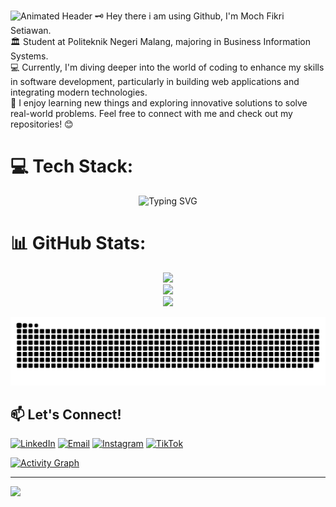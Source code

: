 ![Animated Header](https://capsule-render.vercel.app/api?type=waving&color=0:F5F5F5,100:E0E0E0&text=Moch%20Fikri%20Setiawan&fontSize=40&fontAlignY=40&desc=Business%20Information%20Systems%20Student&descAlignY=55&descAlign=50&fontColor=333333)
🗝️ Hey there i am using Github, I'm Moch Fikri Setiawan.<br>
🏛️ Student at Politeknik Negeri Malang, majoring in Business Information Systems.<br>
💻 Currently, I'm diving deeper into the world of coding to enhance my skills in software development, particularly in building web applications and integrating modern technologies.<br>
🚀 I enjoy learning new things and exploring innovative solutions to solve real-world problems. Feel free to connect with me and check out my repositories! 😊<br>

# 💻 Tech Stack:
<div align="center">
  <img src="https://readme-typing-svg.herokuapp.com?font=Fira+Code&pause=1000&color=2C98CF&center=true&vCenter=true&width=900&lines=Cuman+Bisa+Mengetik;Halo+Para+Suhu+Mohon+Bimbingannya;Semangat+Untuk+Kalian+Yang+Sedang+Mengerjakan+Project+😗" alt="Typing SVG" />
</div>

# 📊 GitHub Stats:
<div align="center">
  <img src="https://github-readme-stats.vercel.app/api?username=fikrisn&theme=midnight-purple&hide_border=false&include_all_commits=true&count_private=true" /><br/>
  <img src="https://github-readme-streak-stats.herokuapp.com/?user=fikrisn&theme=midnight-purple&hide_border=false" /><br/>
  <img src="https://github-readme-stats.vercel.app/api/top-langs/?username=fikrisn&theme=midnight-purple&hide_border=false&include_all_commits=true&count_private=true&layout=compact" />
</div>

![Snake animation](https://raw.githubusercontent.com/platane/snk/output/github-contribution-grid-snake-dark.svg)

## 📫 Let's Connect!
[![LinkedIn](https://img.shields.io/badge/LinkedIn-0077B5?style=for-the-badge&logo=linkedin&logoColor=white)]([your-link](https://www.linkedin.com/in/moch-fikri-setiawan-43183b252/))
[![Email](https://img.shields.io/badge/Email-D14836?style=for-the-badge&logo=gmail&logoColor=white)](mailto:fikrismksore@gmail.com)
[![Instagram](https://img.shields.io/badge/Instagram-E4405F?style=for-the-badge&logo=instagram&logoColor=white)](https://www.instagram.com/mhfkrsn/)
[![TikTok](https://img.shields.io/badge/TikTok-000000?style=for-the-badge&logo=tiktok&logoColor=white)](https://www.tiktok.com/@fkr_sn)

[![Activity Graph](https://github-readme-activity-graph.vercel.app/graph?username=Fikrisn&theme=react-dark)](https://github.com/Fikrisn)

---
[![](https://visitcount.itsvg.in/api?id=fikrisn&icon=0&color=0)](https://visitcount.itsvg.in)

<!-- Proudly created with GPRM ( https://gprm.itsvg.in ) -->
